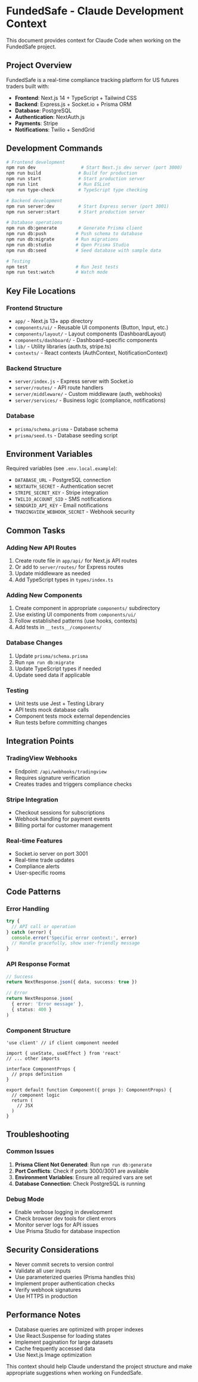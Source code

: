 # FundedSafe - Claude Development Context

This document provides context for Claude Code when working on the FundedSafe project.

## Project Overview

FundedSafe is a real-time compliance tracking platform for US futures traders built with:
- **Frontend**: Next.js 14 + TypeScript + Tailwind CSS
- **Backend**: Express.js + Socket.io + Prisma ORM
- **Database**: PostgreSQL
- **Authentication**: NextAuth.js
- **Payments**: Stripe
- **Notifications**: Twilio + SendGrid

## Development Commands

```bash
# Frontend development
npm run dev                 # Start Next.js dev server (port 3000)
npm run build              # Build for production
npm run start              # Start production server
npm run lint               # Run ESLint
npm run type-check         # TypeScript type checking

# Backend development  
npm run server:dev         # Start Express server (port 3001)
npm run server:start       # Start production server

# Database operations
npm run db:generate        # Generate Prisma client
npm run db:push           # Push schema to database
npm run db:migrate        # Run migrations
npm run db:studio         # Open Prisma Studio
npm run db:seed           # Seed database with sample data

# Testing
npm test                  # Run Jest tests
npm run test:watch        # Watch mode
```

## Key File Locations

### Frontend Structure
- `app/` - Next.js 13+ app directory
- `components/ui/` - Reusable UI components (Button, Input, etc.)
- `components/layout/` - Layout components (DashboardLayout)
- `components/dashboard/` - Dashboard-specific components
- `lib/` - Utility libraries (auth.ts, stripe.ts)
- `contexts/` - React contexts (AuthContext, NotificationContext)

### Backend Structure
- `server/index.js` - Express server with Socket.io
- `server/routes/` - API route handlers
- `server/middleware/` - Custom middleware (auth, webhooks)
- `server/services/` - Business logic (compliance, notifications)

### Database
- `prisma/schema.prisma` - Database schema
- `prisma/seed.ts` - Database seeding script

## Environment Variables

Required variables (see `.env.local.example`):
- `DATABASE_URL` - PostgreSQL connection
- `NEXTAUTH_SECRET` - Authentication secret
- `STRIPE_SECRET_KEY` - Stripe integration
- `TWILIO_ACCOUNT_SID` - SMS notifications
- `SENDGRID_API_KEY` - Email notifications
- `TRADINGVIEW_WEBHOOK_SECRET` - Webhook security

## Common Tasks

### Adding New API Routes
1. Create route file in `app/api/` for Next.js API routes
2. Or add to `server/routes/` for Express routes
3. Update middleware as needed
4. Add TypeScript types in `types/index.ts`

### Adding New Components
1. Create component in appropriate `components/` subdirectory
2. Use existing UI components from `components/ui/`
3. Follow established patterns (use hooks, contexts)
4. Add tests in `__tests__/components/`

### Database Changes
1. Update `prisma/schema.prisma`
2. Run `npm run db:migrate`
3. Update TypeScript types if needed
4. Update seed data if applicable

### Testing
- Unit tests use Jest + Testing Library
- API tests mock database calls
- Component tests mock external dependencies
- Run tests before committing changes

## Integration Points

### TradingView Webhooks
- Endpoint: `/api/webhooks/tradingview`
- Requires signature verification
- Creates trades and triggers compliance checks

### Stripe Integration
- Checkout sessions for subscriptions
- Webhook handling for payment events
- Billing portal for customer management

### Real-time Features
- Socket.io server on port 3001
- Real-time trade updates
- Compliance alerts
- User-specific rooms

## Code Patterns

### Error Handling
```typescript
try {
  // API call or operation
} catch (error) {
  console.error('Specific error context:', error)
  // Handle gracefully, show user-friendly message
}
```

### API Response Format
```typescript
// Success
return NextResponse.json({ data, success: true })

// Error
return NextResponse.json(
  { error: 'Error message' }, 
  { status: 400 }
)
```

### Component Structure
```tsx
'use client' // if client component needed

import { useState, useEffect } from 'react'
// ... other imports

interface ComponentProps {
  // props definition
}

export default function Component({ props }: ComponentProps) {
  // component logic
  return (
    // JSX
  )
}
```

## Troubleshooting

### Common Issues
1. **Prisma Client Not Generated**: Run `npm run db:generate`
2. **Port Conflicts**: Check if ports 3000/3001 are available
3. **Environment Variables**: Ensure all required vars are set
4. **Database Connection**: Check PostgreSQL is running

### Debug Mode
- Enable verbose logging in development
- Check browser dev tools for client errors
- Monitor server logs for API issues
- Use Prisma Studio for database inspection

## Security Considerations

- Never commit secrets to version control
- Validate all user inputs
- Use parameterized queries (Prisma handles this)
- Implement proper authentication checks
- Verify webhook signatures
- Use HTTPS in production

## Performance Notes

- Database queries are optimized with proper indexes
- Use React.Suspense for loading states
- Implement pagination for large datasets
- Cache frequently accessed data
- Use Next.js Image optimization

This context should help Claude understand the project structure and make appropriate suggestions when working on FundedSafe.